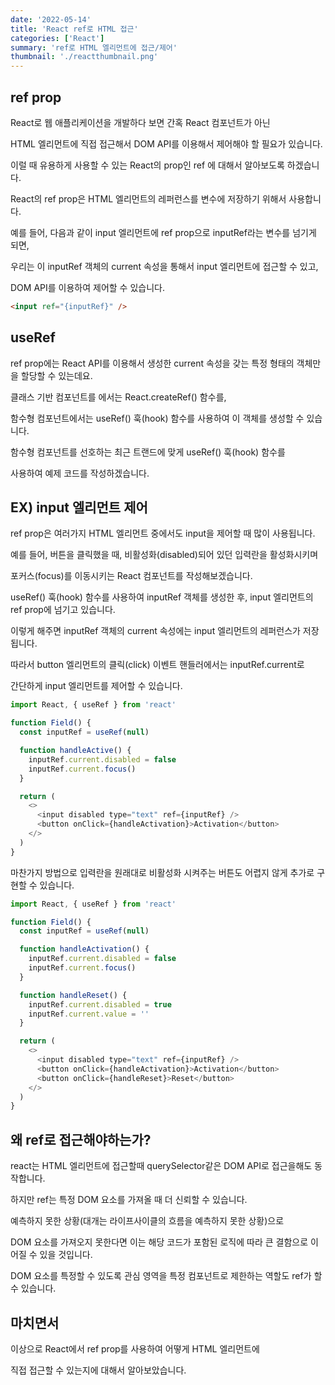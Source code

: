 ```yaml
---
date: '2022-05-14'
title: 'React ref로 HTML 접근'
categories: ['React']
summary: 'ref로 HTML 엘리먼트에 접근/제어'
thumbnail: './reactthumbnail.png'
---
```


## ref prop

React로 웹 애플리케이션을 개발하다 보면 간혹 React 컴포넌트가 아닌

HTML 엘리먼트에 직접 접근해서 DOM API를 이용해서 제어해야 할 필요가 있습니다.

이럴 때 유용하게 사용할 수 있는 React의 prop인 ref 에 대해서 알아보도록 하겠습니다.

React의 ref prop은 HTML 엘리먼트의 레퍼런스를 변수에 저장하기 위해서 사용합니다.

예를 들어, 다음과 같이 input 엘리먼트에 ref prop으로 inputRef라는 변수를 넘기게 되면,

우리는 이 inputRef 객체의 current 속성을 통해서 input 엘리먼트에 접근할 수 있고,

DOM API를 이용하여 제어할 수 있습니다.

```html
<input ref="{inputRef}" />
```

## useRef

ref prop에는 React API를 이용해서 생성한 current 속성을 갖는 특정 형태의 객체만을 할당할 수 있는데요.

클래스 기반 컴포넌트를 에서는 React.createRef() 함수를,

함수형 컴포넌트에서는 useRef() 훅(hook) 함수를 사용하여 이 객체를 생성할 수 있습니다.

함수형 컴포넌트를 선호하는 최근 트랜드에 맞게 useRef() 훅(hook) 함수를

사용하여 예제 코드를 작성하겠습니다.

## EX) input 엘리먼트 제어

ref prop은 여러가지 HTML 엘리먼트 중에서도 input을 제어할 때 많이 사용됩니다.

예를 들어, 버튼을 클릭했을 때, 비활성화(disabled)되어 있던 입력란을 활성화시키며

포커스(focus)를 이동시키는 React 컴포넌트를 작성해보겠습니다.

useRef() 훅(hook) 함수를 사용하여 inputRef 객체를 생성한 후, input 엘리먼트의 ref prop에 넘기고 있습니다.

이렇게 해주면 inputRef 객체의 current 속성에는 input 엘리먼트의 레퍼런스가 저장됩니다.

따라서 button 엘리먼트의 클릭(click) 이벤트 핸들러에서는 inputRef.current로

간단하게 input 엘리먼트를 제어할 수 있습니다.

```javascript
import React, { useRef } from 'react'

function Field() {
  const inputRef = useRef(null)

  function handleActive() {
    inputRef.current.disabled = false
    inputRef.current.focus()
  }

  return (
    <>
      <input disabled type="text" ref={inputRef} />
      <button onClick={handleActivation}>Activation</button>
    </>
  )
}
```

마찬가지 방법으로 입력란을 원래대로 비활성화 시켜주는 버튼도 어렵지 않게 추가로 구현할 수 있습니다.

```javascript
import React, { useRef } from 'react'

function Field() {
  const inputRef = useRef(null)

  function handleActivation() {
    inputRef.current.disabled = false
    inputRef.current.focus()
  }

  function handleReset() {
    inputRef.current.disabled = true
    inputRef.current.value = ''
  }

  return (
    <>
      <input disabled type="text" ref={inputRef} />
      <button onClick={handleActivation}>Activation</button>
      <button onClick={handleReset}>Reset</button>
    </>
  )
}
```

## 왜 ref로 접근해야하는가?

react는 HTML 엘리먼트에 접근할때 querySelector같은 DOM API로 접근을해도 동작합니다.

하지만 ref는 특정 DOM 요소를 가져올 때 더 신뢰할 수 있습니다.

예측하지 못한 상황(대개는 라이프사이클의 흐름을 예측하지 못한 상황)으로

DOM 요소를 가져오지 못한다면 이는 해당 코드가 포함된 로직에 따라 큰 결함으로 이어질 수 있을 것입니다.

DOM 요소를 특정할 수 있도록 관심 영역을 특정 컴포넌트로 제한하는 역할도 ref가 할 수 있습니다.

## 마치면서

이상으로 React에서 ref prop를 사용하여 어떻게 HTML 엘리먼트에

직접 접근할 수 있는지에 대해서 알아보았습니다.
